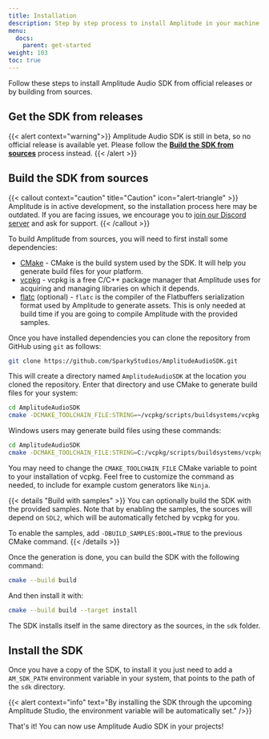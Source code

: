 ```yaml
---
title: Installation
description: Step by step process to install Amplitude in your machine and make the SDK available for your projects.
menu:
  docs:
    parent: get-started
weight: 103
toc: true
---
```


Follow these steps to install Amplitude Audio SDK from official releases or by building from sources.

## Get the SDK from releases

{{< alert context="warning">}}
Amplitude Audio SDK is still in beta, so no official release is available yet. Please follow the **[Build the SDK from sources](#build-the-sdk-from-sources)** process instead.
{{< /alert >}}

## Build the SDK from sources

{{< callout context="caution" title="Caution" icon="alert-triangle" >}}
Amplitude is in active development, so the installation process here may be outdated. If you are facing issues, we encourage you to [join our Discord server](https://discord.gg/QR2uBpzJ5f) and ask for support.
{{< /callout >}}

To build Amplitude from sources, you will need to first install some dependencies:

- [CMake](https://cmake.org) - CMake is the build system used by the SDK. It will help you generate build files for your platform.
- [vcpkg](https://vcpkg.io) - vcpkg is a free C/C++ package manager that Amplitude uses for acquiring and managing libraries on which it depends.
- [flatc](https://google.github.io/flatbuffers/) (optional) - `flatc` is the compiler of the Flatbuffers serialization format used by Amplitude to generate assets. This is only needed at build time if you are going to compile Amplitude with the provided samples.

Once you have installed dependencies you can clone the repository from GitHub using `git` as follows:

```bash
git clone https://github.com/SparkyStudios/AmplitudeAudioSDK.git
```

This will create a directory named `AmplitudeAudioSDK` at the location you cloned the repository. Enter that directory and use CMake to generate build files for your system:

```bash
cd AmplitudeAudioSDK
cmake -DCMAKE_TOOLCHAIN_FILE:STRING=~/vcpkg/scripts/buildsystems/vcpkg.cmake  -B ./build
```

Windows users may generate build files using these commands:

```bash
cd AmplitudeAudioSDK
cmake -DCMAKE_TOOLCHAIN_FILE:STRING=C:/vcpkg/scripts/buildsystems/vcpkg.cmake  -B .\build
```

You may need to change the `CMAKE_TOOLCHAIN_FILE` CMake variable to point to your installation of vcpkg. Feel free to customize the command as needed, to include for example custom generators like `Ninja`.

{{< details "Build with samples" >}}
You can optionally build the SDK with the provided samples. Note that by enabling the samples, the sources will depend on `SDL2`, which will be automatically fetched by vcpkg for you.

To enable the samples, add `-DBUILD_SAMPLES:BOOL=TRUE` to the previous CMake command.
{{< /details >}}

Once the generation is done, you can build the SDK with the following command:

```bash
cmake --build build
```

And then install it with:

```bash
cmake --build build --target install
```

The SDK installs itself in the same directory as the sources, in the `sdk` folder.

## Install the SDK

Once you have a copy of the SDK, to install it you just need to add a `AM_SDK_PATH` environment variable in your system, that points to the path of the `sdk` directory.

{{< alert context="info" text="By installing the SDK through the upcoming Amplitude Studio, the environment variable will be automatically set." />}}

That's it! You can now use Amplitude Audio SDK in your projects!
